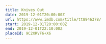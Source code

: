 ```yaml
---
title: Knives Out
date: 2019-12-01T20:00:00Z
url: https://www.imdb.com/title/tt8946378/
start: 2019-12-01T20:00:00Z
end: 2019-12-01T22:10:00Z
placeId: 9C2XRVF6+X6
---
```

